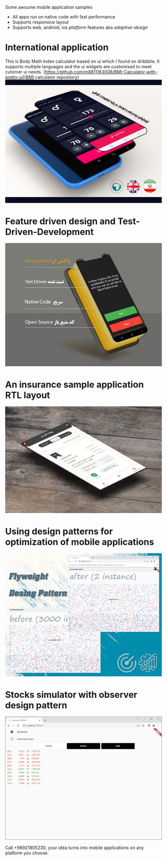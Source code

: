 Some awsume mobile application samples
* All apps run on native code with fast performance
* Supports responsive layout
* Supports web, android, ios *platform* features aka *adaptive-design* 

# International application
This is Body Math Index calculator based on ui which I found on dribbble. It supports multiple languages and the ui widgets are customised to meet cutomer ui needs.
[https://github.com/m8811163008/BMI-Calculator-with-pretty-ui](BMI calculator repository)
![international_application](assets/res1.jpg)

# Feature driven design and Test-Driven-Development

![Feature_driven_design_application](assets/res2.jpg)

# An insurance sample application RTL layout

![An_Insurance_sample_application](assets/res3.jpg)

# Using design patterns for optimization of mobile applications

![Fly_weight_design_pattern](assets/res4.jpg)

# Stocks simulator with observer design pattern

![observer_design_pattern](assets/res5.png)

Call +98921805230, your idea turns into mobile applications on any platform you choose.
